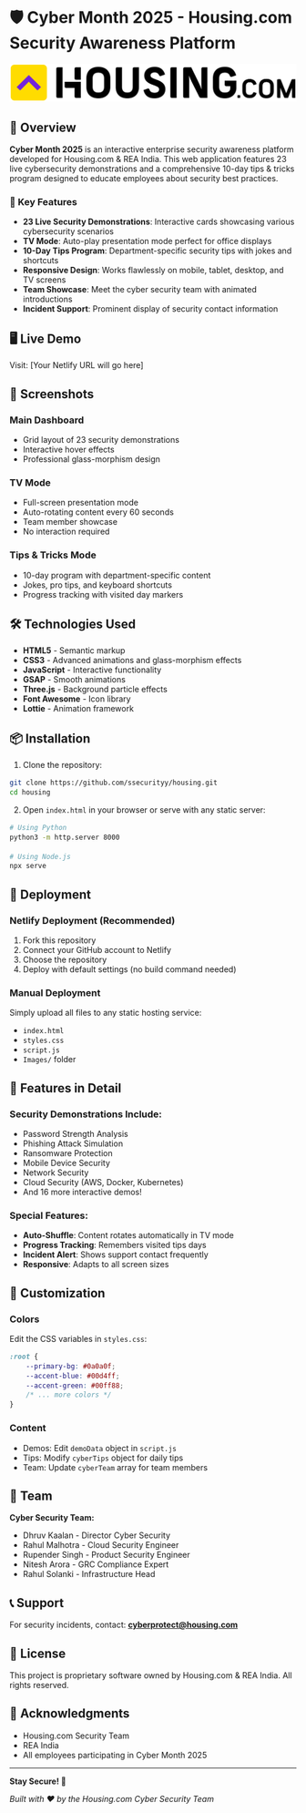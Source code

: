 # 🛡️ Cyber Month 2025 - Housing.com Security Awareness Platform

![Housing.com](Images/Transparent_logo_housing_with_log.png)

## 🚀 Overview

**Cyber Month 2025** is an interactive enterprise security awareness platform developed for Housing.com & REA India. This web application features 23 live cybersecurity demonstrations and a comprehensive 10-day tips & tricks program designed to educate employees about security best practices.

### 🎯 Key Features

- **23 Live Security Demonstrations**: Interactive cards showcasing various cybersecurity scenarios
- **TV Mode**: Auto-play presentation mode perfect for office displays
- **10-Day Tips Program**: Department-specific security tips with jokes and shortcuts
- **Responsive Design**: Works flawlessly on mobile, tablet, desktop, and TV screens
- **Team Showcase**: Meet the cyber security team with animated introductions
- **Incident Support**: Prominent display of security contact information

## 🖥️ Live Demo

Visit: [Your Netlify URL will go here]

## 📸 Screenshots

### Main Dashboard
- Grid layout of 23 security demonstrations
- Interactive hover effects
- Professional glass-morphism design

### TV Mode
- Full-screen presentation mode
- Auto-rotating content every 60 seconds
- Team member showcase
- No interaction required

### Tips & Tricks Mode
- 10-day program with department-specific content
- Jokes, pro tips, and keyboard shortcuts
- Progress tracking with visited day markers

## 🛠️ Technologies Used

- **HTML5** - Semantic markup
- **CSS3** - Advanced animations and glass-morphism effects
- **JavaScript** - Interactive functionality
- **GSAP** - Smooth animations
- **Three.js** - Background particle effects
- **Font Awesome** - Icon library
- **Lottie** - Animation framework

## 📦 Installation

1. Clone the repository:
```bash
git clone https://github.com/ssecurityy/housing.git
cd housing
```

2. Open `index.html` in your browser or serve with any static server:
```bash
# Using Python
python3 -m http.server 8000

# Using Node.js
npx serve
```

## 🚀 Deployment

### Netlify Deployment (Recommended)

1. Fork this repository
2. Connect your GitHub account to Netlify
3. Choose the repository
4. Deploy with default settings (no build command needed)

### Manual Deployment

Simply upload all files to any static hosting service:
- `index.html`
- `styles.css`
- `script.js`
- `Images/` folder

## 📱 Features in Detail

### Security Demonstrations Include:
- Password Strength Analysis
- Phishing Attack Simulation
- Ransomware Protection
- Mobile Device Security
- Network Security
- Cloud Security (AWS, Docker, Kubernetes)
- And 16 more interactive demos!

### Special Features:
- **Auto-Shuffle**: Content rotates automatically in TV mode
- **Progress Tracking**: Remembers visited tips days
- **Incident Alert**: Shows support contact frequently
- **Responsive**: Adapts to all screen sizes

## 🎨 Customization

### Colors
Edit the CSS variables in `styles.css`:
```css
:root {
    --primary-bg: #0a0a0f;
    --accent-blue: #00d4ff;
    --accent-green: #00ff88;
    /* ... more colors */
}
```

### Content
- Demos: Edit `demoData` object in `script.js`
- Tips: Modify `cyberTips` object for daily tips
- Team: Update `cyberTeam` array for team members

## 👥 Team

**Cyber Security Team:**
- Dhruv Kaalan - Director Cyber Security
- Rahul Malhotra - Cloud Security Engineer
- Rupender Singh - Product Security Engineer
- Nitesh Arora - GRC Compliance Expert
- Rahul Solanki - Infrastructure Head

## 📞 Support

For security incidents, contact: **cyberprotect@housing.com**

## 📄 License

This project is proprietary software owned by Housing.com & REA India. All rights reserved.

## 🙏 Acknowledgments

- Housing.com Security Team
- REA India
- All employees participating in Cyber Month 2025

---

**Stay Secure! 🔐**

*Built with ❤️ by the Housing.com Cyber Security Team*
